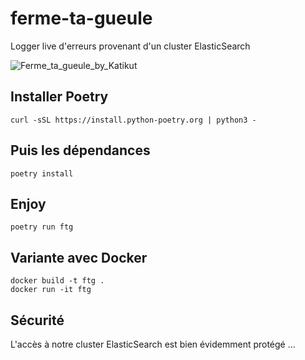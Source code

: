# ferme-ta-gueule

Logger live d'erreurs provenant d'un cluster ElasticSearch

![Ferme_ta_gueule_by_Katikut](http://fc09.deviantart.net/fs48/f/2009/226/3/f/Ferme_ta_gueule_by_Katikut.jpg)


## Installer Poetry

```
curl -sSL https://install.python-poetry.org | python3 -
```


## Puis les dépendances

```
poetry install
```

## Enjoy

```
poetry run ftg
```

## Variante avec Docker

```
docker build -t ftg .
docker run -it ftg
```

## Sécurité

L'accès à notre cluster ElasticSearch est bien évidemment protégé ...
